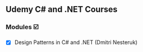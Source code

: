 #  

## Udemy C# and .NET Courses

### Modules  :ballot_box_with_check:

- [x] Design Patterns in C# and .NET (Dmitri Nesteruk)
